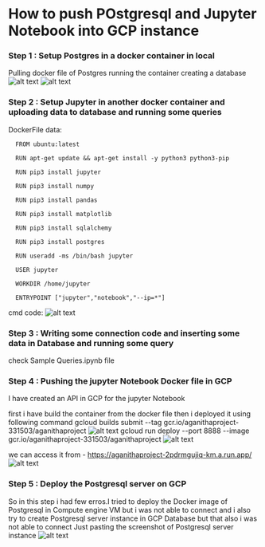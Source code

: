 # How to push POstgresql and Jupyter Notebook into GCP instance
### Step 1 : Setup Postgres in a docker container in local
Pulling docker file of Postgres 
running the container 
creating a database
![alt text](https://github.com/KuldeepSangwan/aganithaiminiproject/blob/main/postgre1.JPG?raw=true)
![alt text](https://github.com/KuldeepSangwan/aganithaiminiproject/blob/main/postgre2.JPG?raw=true)

### Step 2 : Setup Jupyter in another docker container and uploading data to database and running some queries
DockerFile data:

      FROM ubuntu:latest

      RUN apt-get update && apt-get install -y python3 python3-pip

      RUN pip3 install jupyter

      RUN pip3 install numpy

      RUN pip3 install pandas

      RUN pip3 install matplotlib

      RUN pip3 install sqlalchemy

      RUN pip3 install postgres

      RUN useradd -ms /bin/bash jupyter

      USER jupyter

      WORKDIR /home/jupyter

      ENTRYPOINT ["jupyter","notebook","--ip=*"]

cmd code:
![alt text](https://github.com/KuldeepSangwan/aganithaiminiproject/blob/main/notebook1.JPG?raw=true)


### Step 3 : Writing some connection code and inserting some data in Database and running some query
check Sample Queries.ipynb file

### Step 4 : Pushing the jupyter Notebook Docker file in GCP
I have created an API in GCP for the jupyter Notebook

first i have build the container from the docker file then i deployed it using following command
    gcloud builds submit --tag gcr.io/aganithaproject-331503/aganithaproject
![alt text](https://github.com/KuldeepSangwan/aganithaiminiproject/blob/main/GCPDockerBuild.JPG?raw=true)
    gcloud run deploy --port 8888 --image gcr.io/aganithaproject-331503/aganithaproject
![alt text](https://github.com/KuldeepSangwan/aganithaiminiproject/blob/main/GCPDockerDeploy.JPG?raw=true)

we can access it from - https://aganithaproject-2pdrmgujiq-km.a.run.app/
![alt text](https://github.com/KuldeepSangwan/aganithaiminiproject/blob/main/GCPDockernotebook.JPG?raw=true)

### Step 5 : Deploy the Postgresql server on GCP

So in this step i had few erros.I tried to deploy the Docker image of Postgresql in Compute engine VM but i was not able to connect and i also try to create Postgresql server instance in GCP Database but that also i was not able to connect
Just pasting the screenshot of Postgresql server instance
![alt text](https://github.com/KuldeepSangwan/aganithaiminiproject/blob/main/postgreVM.JPG?raw=true)


              
